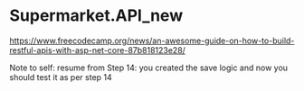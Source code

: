 # Supermarket.API_new
https://www.freecodecamp.org/news/an-awesome-guide-on-how-to-build-restful-apis-with-asp-net-core-87b818123e28/

Note to self: resume from Step 14: you created the save logic and now you should test it as per step 14